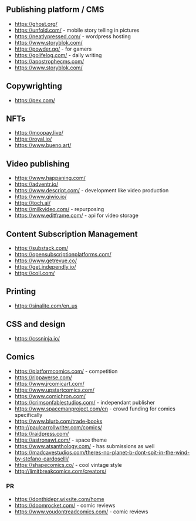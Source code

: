 ## Publishing platform / CMS

- https://ghost.org/
- https://unfold.com/ - mobile story telling in pictures
- https://neatlypressed.com/ - wordpress hosting
- https://www.storyblok.com/
- https://powder.gg/ - for gamers
- https://golifelog.com/ - daily writing
- https://apostrophecms.com/
- https://www.storyblok.com/

## Copywrighting

- https://pex.com/

## NFTs

- https://moopay.live/
- https://royal.io/
- https://www.bueno.art/

## Video publishing

- https://www.happaning.com/
- https://adventr.io/
- https://www.descript.com/ - development like video production
- https://www.qiwio.io/
- https://toch.ai/
- https://milkvideo.com/ - repurposing
- https://www.editframe.com/ - api for video storage

## Content Subscription Management

- https://substack.com/
- https://opensubscriptionplatforms.com/
- https://www.getrevue.co/
- https://get.independly.io/
- https://coil.com/

## Printing

- https://sinalite.com/en_us

## CSS and design

- https://cssninja.io/

## Comics

- https://platformcomics.com/ - competition
- https://rippaverse.com/
- https://www.jrcomicart.com/
- https://www.upstartcomics.com/
- https://www.comichron.com/
- https://crimsonfablestudios.com/ - independant publisher
- https://www.spacemanproject.com/en - crowd funding for comics specifically
- https://www.blurb.com/trade-books
- http://paulcarrollwriter.com/comics/
- https://raidpress.com/
- https://astronawt.com/ - space theme
- https://www.atsanthology.com/ - has submissions as well
- https://madcavestudios.com/theres-no-planet-b-dont-spit-in-the-wind-by-stefano-cardoselli/
- https://shapecomics.co/ - cool vintage style
- http://limitbreakcomics.com/creators/

### PR

- https://donthidepr.wixsite.com/home
- https://doomrocket.com/ - comic reviews
- https://www.youdontreadcomics.com/ - comic reviews
